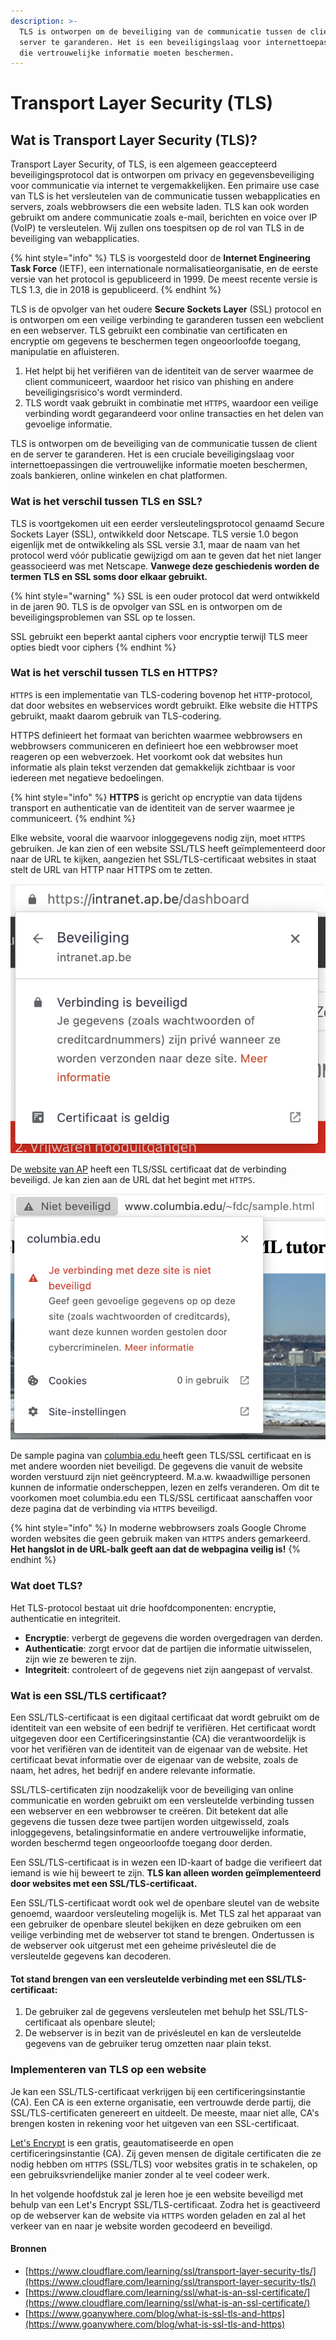 ```yaml
---
description: >-
  TLS is ontworpen om de beveiliging van de communicatie tussen de client en
  server te garanderen. Het is een beveiligingslaag voor internettoepassingen
  die vertrouwelijke informatie moeten beschermen.
---
```


# Transport Layer Security (TLS)

## Wat is Transport Layer Security (TLS)?&#x20;

Transport Layer Security, of TLS, is een algemeen geaccepteerd beveiligingsprotocol dat is ontworpen om privacy en gegevensbeveiliging voor communicatie via internet te vergemakkelijken. Een primaire use case van TLS is het versleutelen van de communicatie tussen webapplicaties en servers, zoals webbrowsers die een website laden. TLS kan ook worden gebruikt om andere communicatie zoals e-mail, berichten en voice over IP (VoIP) te versleutelen. Wij zullen ons toespitsen op de rol van TLS in de beveiliging van webapplicaties.

{% hint style="info" %}
TLS is voorgesteld door de **Internet Engineering Task Force** (IETF), een internationale normalisatieorganisatie, en de eerste versie van het protocol is gepubliceerd in 1999. De meest recente versie is TLS 1.3, die in 2018 is gepubliceerd.
{% endhint %}

TLS is de opvolger van het oudere **Secure Sockets Layer** (SSL) protocol en is ontworpen om een veilige verbinding te garanderen tussen een webclient en een webserver. TLS gebruikt een combinatie van certificaten en encryptie om gegevens te beschermen tegen ongeoorloofde toegang, manipulatie en afluisteren.

1. Het helpt bij het verifiëren van de identiteit van de server waarmee de client communiceert, waardoor het risico van phishing en andere beveiligingsrisico's wordt verminderd.
2. TLS wordt vaak gebruikt in combinatie met `HTTPS`, waardoor een veilige verbinding wordt gegarandeerd voor online transacties en het delen van gevoelige informatie.

TLS is ontworpen om de beveiliging van de communicatie tussen de client en de server te garanderen. Het is een cruciale beveiligingslaag voor internettoepassingen die vertrouwelijke informatie moeten beschermen, zoals bankieren, online winkelen en chat platformen.

### Wat is het verschil tussen TLS en SSL?

TLS is voortgekomen uit een eerder versleutelingsprotocol genaamd Secure Sockets Layer (SSL), ontwikkeld door Netscape. TLS versie 1.0 begon eigenlijk met de ontwikkeling als SSL versie 3.1, maar de naam van het protocol werd vóór publicatie gewijzigd om aan te geven dat het niet langer geassocieerd was met Netscape. **Vanwege deze geschiedenis worden de termen TLS en SSL soms door elkaar gebruikt.**

{% hint style="warning" %}
SSL is een ouder protocol dat werd ontwikkeld in de jaren 90. TLS is de opvolger van SSL en is ontworpen om de beveiligingsproblemen van SSL op te lossen.

SSL gebruikt een beperkt aantal ciphers voor encryptie terwijl TLS meer opties biedt voor ciphers
{% endhint %}

### Wat is het verschil tussen TLS en HTTPS?

`HTTPS` is een implementatie van TLS-codering bovenop het `HTTP`-protocol, dat door websites en webservices wordt gebruikt. Elke website die HTTPS gebruikt, maakt daarom gebruik van TLS-codering.

HTTPS definieert het formaat van berichten waarmee webbrowsers en webbrowsers communiceren en definieert hoe een webbrowser moet reageren op een webverzoek. Het voorkomt ook dat websites hun informatie als plain tekst verzenden dat gemakkelijk zichtbaar is voor iedereen met negatieve bedoelingen.

{% hint style="info" %}
**HTTPS** is gericht op encryptie van data tijdens transport en authenticatie van de identiteit van de server waarmee je communiceert.
{% endhint %}

Elke website, vooral die waarvoor inloggegevens nodig zijn, moet `HTTPS` gebruiken. Je kan zien of een website SSL/TLS heeft geïmplementeerd door naar de URL te kijken, aangezien het SSL/TLS-certificaat websites in staat stelt de URL van HTTP naar HTTPS om te zetten.

![](<../../.gitbook/assets/image (2).png>)

De[ website van AP](https://intranet.ap.be/dashboard) heeft een TLS/SSL certificaat dat de verbinding beveiligd. Je kan zien aan de URL dat het begint met `HTTPS`.

![](<../../.gitbook/assets/image (1).png>)

De sample pagina van [columbia.edu](https://www.columbia.edu/)[ ](http://www.columbia.edu/\~fdc/sample.html)heeft geen TLS/SSL certificaat en is met andere woorden niet beveiligd. De gegevens die vanuit de website worden verstuurd zijn niet geëncrypteerd. M.a.w. kwaadwillige personen kunnen de informatie onderscheppen, lezen en zelfs veranderen. Om dit te voorkomen moet columbia.edu een TLS/SSL certificaat aanschaffen voor deze pagina dat de verbinding via `HTTPS` beveiligd.

{% hint style="info" %}
In moderne webbrowsers zoals Google Chrome worden websites die geen gebruik maken van `HTTPS` anders gemarkeerd. **Het hangslot in de URL-balk geeft aan dat de webpagina veilig is!**
{% endhint %}

### Wat doet TLS?

Het TLS-protocol bestaat uit drie hoofdcomponenten: encryptie, authenticatie en integriteit.

* **Encryptie**: verbergt de gegevens die worden overgedragen van derden.
* **Authenticatie**: zorgt ervoor dat de partijen die informatie uitwisselen, zijn wie ze beweren te zijn.
* **Integriteit**: controleert of de gegevens niet zijn aangepast of vervalst.

### Wat is een SSL/TLS certificaat?

Een SSL/TLS-certificaat is een digitaal certificaat dat wordt gebruikt om de identiteit van een website of een bedrijf te verifiëren. Het certificaat wordt uitgegeven door een Certificeringsinstantie (CA) die verantwoordelijk is voor het verifiëren van de identiteit van de eigenaar van de website. Het certificaat bevat informatie over de eigenaar van de website, zoals de naam, het adres, het bedrijf en andere relevante informatie.

SSL/TLS-certificaten zijn noodzakelijk voor de beveiliging van online communicatie en worden gebruikt om een versleutelde verbinding tussen een webserver en een webbrowser te creëren. Dit betekent dat alle gegevens die tussen deze twee partijen worden uitgewisseld, zoals inloggegevens, betalingsinformatie en andere vertrouwelijke informatie, worden beschermd tegen ongeoorloofde toegang door derden.

Een SSL/TLS-certificaat is in wezen een ID-kaart of badge die verifieert dat iemand is wie hij beweert te zijn. **TLS kan alleen worden geïmplementeerd door websites met een SSL/TLS-certificaat.**

Een SSL/TLS-certificaat wordt ook wel de openbare sleutel van de website genoemd, waardoor versleuteling mogelijk is. Met TLS zal het apparaat van een gebruiker de openbare sleutel bekijken en deze gebruiken om een veilige verbinding met de webserver tot stand te brengen. Ondertussen is de webserver ook uitgerust met een geheime privésleutel die de versleutelde gegevens kan decoderen.&#x20;

#### Tot stand brengen van een versleutelde verbinding met een SSL/TLS-certificaat:

1. De gebruiker zal de gegevens versleutelen met behulp het SSL/TLS-certificaat als openbare sleutel;
2. De webserver is in bezit van de privésleutel en kan de versleutelde gegevens van de gebruiker terug omzetten naar plain tekst.

### Implementeren van TLS op een website

Je kan een SSL/TLS-certificaat verkrijgen bij een certificeringsinstantie (CA). Een CA is een externe organisatie, een vertrouwde derde partij, die SSL/TLS-certificaten genereert en uitdeelt. De meeste, maar niet alle, CA's brengen kosten in rekening voor het uitgeven van een SSL-certificaat.

[Let's Encrypt](lets-encrypt.md) is een gratis, geautomatiseerde en open certificeringsinstantie (CA). Zij geven mensen de digitale certificaten die ze nodig hebben om `HTTPS` (SSL/TLS) voor websites gratis in te schakelen, op een gebruiksvriendelijke manier zonder al te veel codeer werk.

In het volgende hoofdstuk zal je leren hoe je een website beveiligd met behulp van een Let's Encrypt SSL/TLS-certificaat. Zodra het is geactiveerd op de webserver kan de website via `HTTPS` worden geladen en zal al het verkeer van en naar je website worden gecodeerd en beveiligd.

#### Bronnen

* [https://www.cloudflare.com/learning/ssl/transport-layer-security-tls/](https://www.cloudflare.com/learning/ssl/transport-layer-security-tls/)
* [https://www.cloudflare.com/learning/ssl/what-is-an-ssl-certificate/](https://www.cloudflare.com/learning/ssl/what-is-an-ssl-certificate/)
* [https://www.goanywhere.com/blog/what-is-ssl-tls-and-https](https://www.goanywhere.com/blog/what-is-ssl-tls-and-https)
